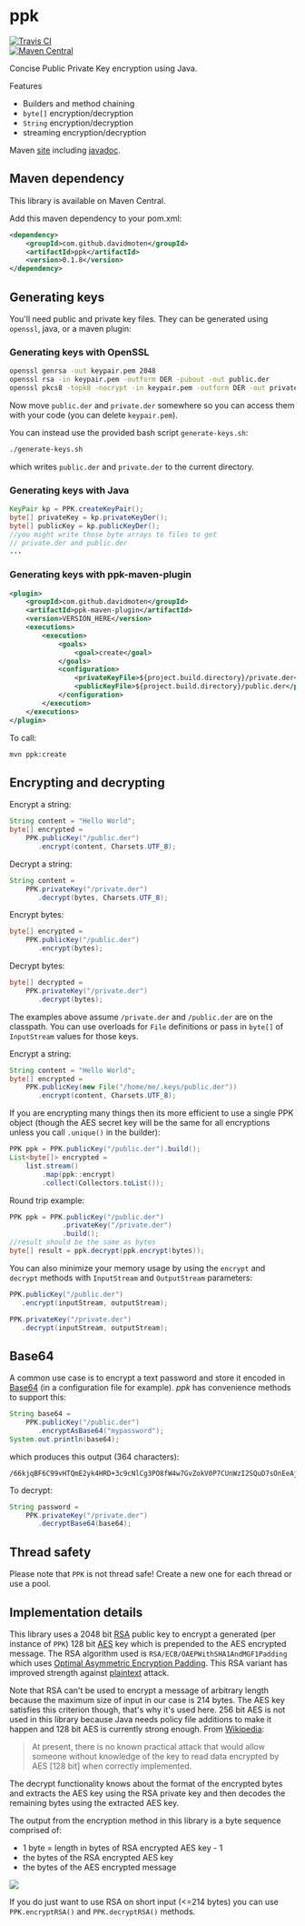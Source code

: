 ppk
======
[![Travis CI](https://travis-ci.org/davidmoten/ppk.svg)](https://travis-ci.org/davidmoten/ppk)<br/>
[![Maven Central](https://maven-badges.herokuapp.com/maven-central/com.github.davidmoten/ppk/badge.svg?style=flat)](https://maven-badges.herokuapp.com/maven-central/com.github.davidmoten/ppk)<br/>

Concise Public Private Key encryption using Java.

Features
* Builders and method chaining
* `byte[]` encryption/decryption
* `String` encryption/decryption
* streaming encryption/decryption

Maven [site](http://davidmoten.github.io/ppk/) including [javadoc](http://davidmoten.github.io/ppk/apidocs/index.html).

Maven dependency
--------------------
This library is available on Maven Central.

Add this maven dependency to your pom.xml:
```xml
<dependency>
    <groupId>com.github.davidmoten</groupId>
    <artifactId>ppk</artifactId>
    <version>0.1.8</version>
</dependency>
```

Generating keys
-----------------
You'll need public and private key files. They can be generated using `openssl`, java, or a maven plugin:

### Generating keys with OpenSSL

```bash
openssl genrsa -out keypair.pem 2048
openssl rsa -in keypair.pem -outform DER -pubout -out public.der
openssl pkcs8 -topk8 -nocrypt -in keypair.pem -outform DER -out private.der
```
Now move `public.der` and `private.der` somewhere so you can access them with your code (you can delete `keypair.pem`).

You can instead use the provided bash script `generate-keys.sh`:

```bash
./generate-keys.sh
```

which writes `public.der` and `private.der` to the current directory.

### Generating keys with Java

```java
KeyPair kp = PPK.createKeyPair();
byte[] privateKey = kp.privateKeyDer();
byte[] publicKey = kp.publicKeyDer();
//you might write those byte arrays to files to get 
// private.der and public.der
...
```

### Generating keys with ppk-maven-plugin
```xml
<plugin>
    <groupId>com.github.davidmoten</groupId>
    <artifactId>ppk-maven-plugin</artifactId>
    <version>VERSION_HERE</version>
    <executions>
        <execution>
            <goals>
                <goal>create</goal>
            </goals>
            <configuration>
                <privateKeyFile>${project.build.directory}/private.der</privateKeyFile>
                <publicKeyFile>${project.build.directory}/public.der</publicKeyFile>
            </configuration>
        </execution>
    </executions>
</plugin>
```

To call:

```bash
mvn ppk:create
```


Encrypting and decrypting
-------------------------
Encrypt a string:
```java
String content = "Hello World";
byte[] encrypted = 
    PPK.publicKey("/public.der")
       .encrypt(content, Charsets.UTF_8);
```
Decrypt a string:
```java
String content = 
    PPK.privateKey("/private.der")
       .decrypt(bytes, Charsets.UTF_8);
```
Encrypt bytes:
```java
byte[] encrypted = 
    PPK.publicKey("/public.der")
       .encrypt(bytes);
```
Decrypt bytes:
```java
byte[] decrypted = 
    PPK.privateKey("/private.der")
       .decrypt(bytes);
```
The examples above assume `/private.der` and `/public.der` are on the classpath. You can use overloads for `File` definitions or pass in `byte[]` of `InputStream` values for those keys.

Encrypt a string:
```java
String content = "Hello World";
byte[] encrypted = 
    PPK.publicKey(new File("/home/me/.keys/public.der"))
       .encrypt(content, Charsets.UTF_8);
```
If you are encrypting many things then its more efficient to use a single PPK object (though the AES secret key will be the same for all encryptions unless you call `.unique()` in the builder):
```java
PPK ppk = PPK.publicKey("/public.der").build();
List<byte[]> encrypted = 
    list.stream()
        .map(ppk::encrypt)
        .collect(Collectors.toList());
```
Round trip example:
```java
PPK ppk = PPK.publicKey("/public.der")
             .privateKey("/private.der")
             .build();
//result should be the same as bytes
byte[] result = ppk.decrypt(ppk.encrypt(bytes));
```
You can also minimize your memory usage by using the `encrypt` and `decrypt` methods with `InputStream` and `OutputStream` parameters:
```java
PPK.publicKey("/public.der")
   .encrypt(inputStream, outputStream);
```
```java
PPK.privateKey("/private.der")
   .decrypt(inputStream, outputStream);
```

Base64
---------------
A common use case is to encrypt a text password and store it encoded in [Base64](https://en.wikipedia.org/wiki/Base64) (in a configuration file for example). *ppk* has convenience methods to support this:

```java
String base64 = 
    PPK.publicKey("/public.der")
       .encryptAsBase64("mypassword");
System.out.println(base64);
```

which produces this output (364 characters):
```
/66kjqBF6C99vHTQmE2yk4HRD+3c9cNlCg3PO8fW4w7GvZokV0P7CUnWzI2SQuD7sOnEeAjMWfQZePpNk2cEVNMyKJUt2Gs3N92sgXjJra0fb7qqmQhWBWAKv/3avKO5SE3WcHT1E053tgs7lqiMoZEyZBdvqUY645UPnfQETMsBcXt+1fdo8udhdN+BibCJSJWZi50LziEBMllAJssY6DP8XFtZad7iknee32g+waS71ALT3DE/QaJhByeakKXjUhZKlH3zYMcNjF9/kuv1ORAgNriIS3mb7QDXwuvdFkAA3/7x3FE6fdYz2htsPNiEpHI8sYLRlbAsbZO2BrvKV6l7kl0W96bFG4BOoKaZIhR8
```

To decrypt:
```java
String password = 
    PPK.privateKey("/private.der")
       .decryptBase64(base64);
```

Thread safety
---------------

Please note that `PPK` is not thread safe! Create a new one for each thread or use a pool.


Implementation details
-----------------------------
This library uses a 2048 bit [RSA](https://en.wikipedia.org/wiki/RSA_(cryptosystem)) public key to encrypt a generated (per instance of `PPK`) 128 bit [AES](https://en.wikipedia.org/wiki/Advanced_Encryption_Standard) key which is prepended to the AES encrypted message. The RSA algorithm used is `RSA/ECB/OAEPWithSHA1AndMGF1Padding` which uses [Optimal Asymmetric Encryption Padding](https://en.wikipedia.org/wiki/Optimal_asymmetric_encryption_padding). This RSA variant has improved strength against [plaintext](https://en.wikipedia.org/wiki/Chosen-plaintext_attack) attack.

Note that RSA can't be used to encrypt a message of arbitrary length because the maximum size of input in our case is 214 bytes. The AES key satisfies this criterion though, that's why it's used here. 256 bit AES is not used in this library because Java needs policy file additions to make it happen and 128 bit AES is currently strong enough. From [Wikipedia](https://en.wikipedia.org/wiki/Advanced_Encryption_Standard#Known_attacks):

>At present, there is no known practical attack that would allow someone without knowledge of the key to read data encrypted by AES [128 bit] when correctly implemented.

The decrypt functionality knows about the format of the encrypted bytes and extracts the AES key using the RSA private key and then decodes the remaining bytes using the extracted AES key.

The output from the encryption method in this library is a byte sequence comprised of:

* 1 byte = length in bytes of RSA encrypted AES key - 1
* the bytes of the RSA encrypted AES key
* the bytes of the AES encrypted message

<img src="ppk/src/docs/format.png?raw=true" /> 

If you do just want to use RSA on short input (<=214 bytes) you can use `PPK.encryptRSA()` and `PPK.decryptRSA()` methods.


